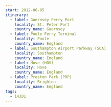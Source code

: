 ```yaml
---
start: 2012-06-05
itinerary:
  - label: Guernsey Ferry Port
    locality: St. Peter Port
    country_name: Guernsey
  - label: Poole Ferry Terminal
    locality: Poole
    country_name: England
  - label: Southampton Airport Parkway (SOA)
    locality: Southampton
    country_name: England
  - label: Hove (HOV)
    locality: Hove
    country_name: England
  - label: Preston Park (PRP)
    locality: Brighton
    country_name: England
tags:
  - i4JD1
---
```

